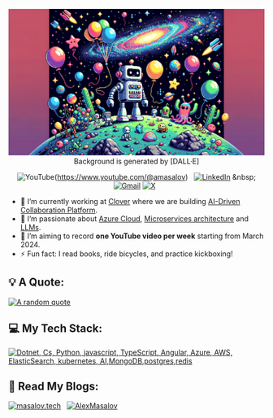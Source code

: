 <div align="center">

[![Hello World, I'm Alex!](assets/heading.webp)](https://github.com/zonder)
Background is generated by [DALL·E]

![YouTube](https://img.shields.io/badge/YouTube-%23FF0000.svg?style=for-the-badge&logo=YouTube&logoColor=white)(https://www.youtube.com/@amasalov) &nbsp;
[![LinkedIn](https://skillicons.dev/icons?i=linkedin)]([https://www.linkedin.com/in/jaspergabriel/](https://www.linkedin.com/in/alex-masalov/)) &nbsp;
[![Gmail](https://skillicons.dev/icons?i=gmail)](mailto:masalov.alexander@gmail.com?subject=Hello%20Alex,%20From%20Github)
[![X](https://skillicons.dev/icons?i=twitter)](https://twitter.com/azonder9) &nbsp;

</div>

- 🔭 I’m currently working at [Clover](https://www.linkedin.com/company/clovercollab/mycompany/) where we are building [AI-Driven Collaboration Platform](https://clovercollab.com/).
- 🌱 I’m passionate about [Azure Cloud](https://azure.microsoft.com/en-us), [Microservices architecture](https://microservices.io/) and [LLMs](https://en.wikipedia.org/wiki/Large_language_model).
- 📝 I’m aiming to record **one YouTube video per week** starting from March 2024.
- ⚡ Fun fact: I read books, ride bicycles, and practice kickboxing!

## 💡 A Quote:

[![A random quote](https://quotes-github-readme.vercel.app/api?type=horizontal&theme=dark)](https://github.com/piyushsuthar/github-readme-quotes)

## 💻 My Tech Stack:

[![Dotnet, Cs, Python, javascript, TypeScript, Angular, Azure, AWS, ElasticSearch, kubernetes, AI,MongoDB,postgres,redis](https://skillicons.dev/icons?i=dotnet,cs,py,js,ts,angular,azure,aws,elasticsearch,kubernetes,ai,mongodb,postgres,redis)](https://skillicons.dev)

## 📖 Read My Blogs:

<p>
    <a target="_blank"href="[https://masalov.tech/category/blog/](https://masalov.tech/category/blog/)"><img alt="masalov.tech" src="https://img.shields.io/badge/masalov.tech-0A0A0A?style=for-the-badge" /></a>&nbsp;&nbsp;
    <a target="_blank"href="[https://www.alexmasalov.com/blog](https://www.alexmasalov.com/blog)"><img alt="AlexMasalov" src="https://img.shields.io/badge/alexmasalov.com-0A0A0A?style=for-the-badge" /></a>&nbsp;&nbsp;
</p>
